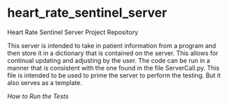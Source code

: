 # heart_rate_sentinel_server
Heart Rate Sentinel Server Project Repository

This server is intended to take in patient information from a program and then store it in a dictionary
that is contained on the server. This allows for continual updating and adjusting by the user. The code can
be run in a manner that is consistent with the one found in the file ServerCall.py. This file is intended
to be used to prime the server to perform the testing. But it also serves as a template.

*How to Run the Tests*
